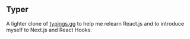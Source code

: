 ## Typer
A lighter clone of [typings.gg](typings.gg) to help me relearn React.js and to introduce myself to Next.js and React Hooks.

